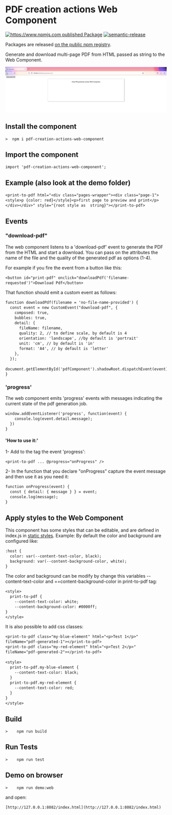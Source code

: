# PDF creation actions Web Component

[![https://www.npmjs.com published Package](https://github.com/TIGNUM/pdf-generation-actions-web-component/actions/workflows/release-package.yml/badge.svg)](https://github.com/TIGNUM/pdf-generation-actions-web-component/actions/workflows/release-package.yml) [![semantic-release](https://img.shields.io/badge/%20%20%F0%9F%93%A6%F0%9F%9A%80-semantic--release-e10079.svg)](https://github.com/semantic-release/semantic-release)

Packages are released [on the public npm registry](https://www.npmjs.com/package/pdf-creation-actions-web-component).

Generate and download multi-page PDF from HTML passed as string to the Web Component.

![Image of the Web Component](./demo/screenshot-component.png)

## Install the component

```
>  npm i pdf-creation-actions-web-component
```

## Import the component

```
import 'pdf-creation-actions-web-component';
```

## Example (also look at the demo folder)

```
<print-to-pdf html="<div class="pages-wrapper"><div class="page-1"><style>p {color: red}</style}<p>first page to preview and print</p></div></div>" style="{root style as  string}"></print-to-pdf>
```

## Events

### "download-pdf"

The web component listens to a 'download-pdf' event to generate the PDF
from the HTML and start a download. You can pass on the attributes the
name of the file and the quality of the generated pdf as options (1-4).

For example if you fire the event from a button like this:

```
<button id="print-pdf" onclick="downloadPdf('filename-requested')">Download Pdf</button>
```

That function should emit a custom event as follows:

```
function downloadPdf(filename = 'no-file-name-provided') {
  const event = new CustomEvent("download-pdf", {
    composed: true,
    bubbles: true,
    detail: {
      fileName: filename,
      quality: 2, // to define scale, by default is 4
      orientation: 'landscape', //by default is 'portrait'
      unit: 'cm', // by default is 'in'
      format: 'A4', // by default is 'letter'
    },
  });
  document.getElementById('pdfComponent').shadowRoot.dispatchEvent(event);
}
```

### 'progress'

The web component emits 'progress' events with messages indicating the
current state of the pdf generation job.

```
window.addEventListener('progress', function(event) {
    console.log(event.detail.message);
  })
}
```

#### 'How to use it:'

1- Add to the tag the event 'progress':

```
<print-to-pdf ... @progress="onProgress" />
```

2- In the function that you declare "onProgress" capture the event message and then use it as you need it:

```
function onProgress(event) {
  const { detail: { message } } = event;
  console.log(message);
}

```

## Apply styles to the Web Component

This component has some styles that can be editable, and are defined in index.js in [static styles](https://github.com/TIGNUM/pdf-generation-actions-web-component/blob/main/index.js).
Example: By default the color and background are configured like:

    :host {
      color: var(--content-text-color, black);
      background: var(--content-background-color, white);
    }

The color and background can be modify by change this variables --content-text-color and ==content-background-color in print-to-pdf tag:

```
<style>
  print-to-pdf {
    --content-text-color: white;
    --content-background-color: #0000ff;
}
</style>
```

It is also possible to add css classes:

```
<print-to-pdf class="my-blue-element" html="<p>Test 1</p>" fileName="pdf-generated-1"></print-to-pdf>
<print-to-pdf class="my-red-element" html="<p>Test 2</p>" fileName="pdf-generated-2"></print-to-pdf>

<style>
  print-to-pdf.my-blue-element {
    --content-text-color: black;
  }
  print-to-pdf.my-red-element {
    --content-text-color: red;
  }
}
</style>
```

## Build

```
>    npm run build
```

## Run Tests

```
>    npm run test
```

## Demo on browser

```
>    npm run demo:web
```

and open:

    [http://127.0.0.1:8082/index.html](http://127.0.0.1:8082/index.html)
